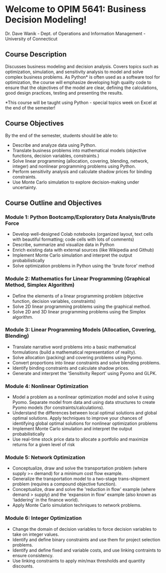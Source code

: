 # Welcome to OPIM 5641: Business Decision Modeling!
Dr. Dave Wanik - Dept. of Operations and Information Management - University of Connecticut

## Course Description

Discusses business modeling and decision analysis. Covers topics such as optimization, simulation, and sensitivity analysis to model and solve complex business problems. As Python* is often used as a software tool for optimization, the course will emphasize developing high quality code to ensure that the objectives of the model are clear, defining the calculations, good design practices, testing and presenting the results.

*This course will be taught using Python - special topics week on Excel at the end of the semester!

## Course Objectives

By the end of the semester, students should be able to: 

* Describe and analyze data using Python.
* Translate business problems into mathematical models (objective functions, decision variables, constraints.)
* Solve linear programming (allocation, covering, blending, network, integer) and nonlinear programming problems using Python.
* Perform sensitivity analysis and calculate shadow prices for binding constraints.
* Use Monte Carlo simulation to explore decision-making under uncertainty.

## Course Outline and Objectives

### Module 1: Python Bootcamp/Exploratory Data Analysis/Brute Force  
* Develop well-designed Colab notebooks (organized layout, text cells with beautiful formatting; code cells with lots of comments)
* Describe, summarize and visualize data in Python
* Enrich existing data with external sources (like Wikipedia and Github)
* Implement Monte Carlo simulation and interpret the output probabilistically
* Solve optimization problems in Python using the 'brute force' method


### Module 2: Mathematics for Linear Programming (Graphical Method, Simplex Algorithm)

* Define the elements of a linear programming problem (objective function, decision variables, constraints)
* Solve 2D linear programming problems using the graphical method.
* Solve 2D and 3D linear programming problems using the Simplex algorithm.

### Module 3: Linear Programming Models (Allocation, Covering, Blending)

* Translate narrative word problems into a basic mathematical formulations (build a mathematical representation of reality).
* Solve allocation (packing) and covering problems using Pyomo.
* Convert proportions into linear constraints and solve blending problems.
* Identify binding constraints and calculate shadow prices.
* Generate and interpret the 'Sensitivity Report' using Pyomo and GLPK.

### Module 4: Nonlinear Optimization

* Model a problem as a nonlinear optimization model and solve it using Pyomo. Separate model from data and using data structures to create Pyomo models (for constraints/calculations).
* Understand the differences between local optimal solutions and global optimal solutions. Apply techniques to improve your chances of identifying global optimal solutions for nonlinear optimization problems
* Implement Monte Carlo simulation and interpret the output probabilistically
* Use real-time stock price data to allocate a portfolio and maximize returns for a given level of risk

### Module 5: Network Optimization 

* Conceptualize, draw and solve the transportation problem (where supply >= demand) for a minimum cost flow example.
* Generalize the transportation model to a two-stage trans-shipment problem (requires a compound objective function).
* Conceptualize, draw and solve the 'reduction in flow' example (where demand > supply) and the 'expansion in flow' example (also known as 'laddering' in the finance world).
* Apply Monte Carlo simulation techniques to network problems.

### Module 6: Integer Optimization


* Change the domain of decision variables to force decision variables to take on integer values.
* Identify and define binary constraints and use them for project selection problems. 
* Identify and define fixed and variable costs, and use linking contraints to ensure consistency. 
* Use linking constraints to apply min/max thresholds and quantity discounts.
